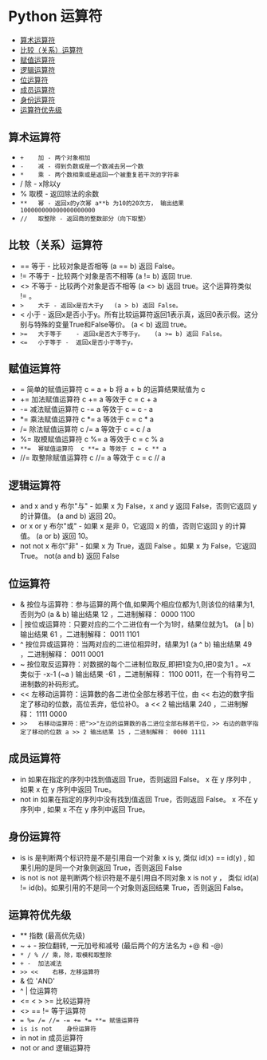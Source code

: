 # Python 运算符

- [算术运算符](#算术运算符)
- [比较（关系）运算符](#比较（关系）运算符)
- [赋值运算符](#赋值运算符)
- [逻辑运算符](#逻辑运算符)
- [位运算符](#位运算符)
- [成员运算符](#成员运算符)
- [身份运算符](#身份运算符)
- [运算符优先级](#运算符优先级)

## 算术运算符

- `+	加 - 两个对象相加	` 
- `-	减 - 得到负数或是一个数减去另一个数	 `
- `*	乘 - 两个数相乘或是返回一个被重复若干次的字符串`	 
- /	除 - x除以y	 
- %	取模 - 返回除法的余数	 
- `**	幂 - 返回x的y次幂	a**b 为10的20次方， 输出结果 100000000000000000000`
- `//	取整除 - 返回商的整数部分（向下取整）`

## 比较（关系）运算符

- ==	等于 - 比较对象是否相等	(a == b) 返回 False。
- !=	不等于 - 比较两个对象是否不相等	(a != b) 返回 true.
- <>	不等于 - 比较两个对象是否不相等	(a <> b) 返回 true。这个运算符类似 != 。
- `>	大于 - 返回x是否大于y	(a > b) 返回 False。`
- <	小于 - 返回x是否小于y。所有比较运算符返回1表示真，返回0表示假。这分别与特殊的变量True和False等价。	(a < b) 返回 true。
- `>=	大于等于	- 返回x是否大于等于y。	(a >= b) 返回 False。`
- `<=	小于等于 -	返回x是否小于等于y。`

## 赋值运算符

- =	简单的赋值运算符	c = a + b 将 a + b 的运算结果赋值为 c
- +=	加法赋值运算符	c += a 等效于 c = c + a
- -=	减法赋值运算符	c -= a 等效于 c = c - a
- *=	乘法赋值运算符	c *= a 等效于 c = c * a
- /=	除法赋值运算符	c /= a 等效于 c = c / a
- %=	取模赋值运算符	c %= a 等效于 c = c % a
- `**=	幂赋值运算符	c **= a 等效于 c = c ** a`
- //=	取整除赋值运算符	c //= a 等效于 c = c // a


## 逻辑运算符

- and	x and y	布尔"与" - 如果 x 为 False，x and y 返回 False，否则它返回 y 的计算值。	(a and b) 返回 20。
- or	x or y	布尔"或"	- 如果 x 是非 0，它返回 x 的值，否则它返回 y 的计算值。	(a or b) 返回 10。
- not	not x	布尔"非" - 如果 x 为 True，返回 False 。如果 x 为 False，它返回 True。	not(a and b) 返回 False

## 位运算符

- &	按位与运算符：参与运算的两个值,如果两个相应位都为1,则该位的结果为1,否则为0	(a & b) 输出结果 12 ，二进制解释： 0000 1100
- |	按位或运算符：只要对应的二个二进位有一个为1时，结果位就为1。	(a | b) 输出结果 61 ，二进制解释： 0011 1101
- ^	按位异或运算符：当两对应的二进位相异时，结果为1	(a ^ b) 输出结果 49 ，二进制解释： 0011 0001
- ~	按位取反运算符：对数据的每个二进制位取反,即把1变为0,把0变为1 。~x 类似于 -x-1	(~a ) 输出结果 -61 ，二进制解释： 1100 0011，在一个有符号二进制数的补码形式。
- <<	左移动运算符：运算数的各二进位全部左移若干位，由 << 右边的数字指定了移动的位数，高位丢弃，低位补0。	a << 2 输出结果 240 ，二进制解释： 1111 0000
- `>>	右移动运算符：把">>"左边的运算数的各二进位全部右移若干位，>> 右边的数字指定了移动的位数	a >> 2 输出结果 15 ，二进制解释： 0000 1111`


## 成员运算符

- in	如果在指定的序列中找到值返回 True，否则返回 False。	x 在 y 序列中 , 如果 x 在 y 序列中返回 True。
- not in	如果在指定的序列中没有找到值返回 True，否则返回 False。	x 不在 y 序列中 , 如果 x 不在 y 序列中返回 True。

## 身份运算符

- is	is 是判断两个标识符是不是引用自一个对象	x is y, 类似 id(x) == id(y) , 如果引用的是同一个对象则返回 True，否则返回 False
- is not	is not 是判断两个标识符是不是引用自不同对象	x is not y ， 类似 id(a) != id(b)。如果引用的不是同一个对象则返回结果 True，否则返回 False。

## 运算符优先级

- **	指数 (最高优先级)
- ~ + -	按位翻转, 一元加号和减号 (最后两个的方法名为 +@ 和 -@)
- `* / % //	乘，除，取模和取整除`
- `+ -	加法减法`
- `>> <<	右移，左移运算符`
- &	位 'AND'
- ^ |	位运算符
- <= < > >=	比较运算符
- <> == !=	等于运算符
- `= %= /= //= -= += *= **=	赋值运算符`
- `is is not	身份运算符`
- in not in	成员运算符
- not or and	逻辑运算符
